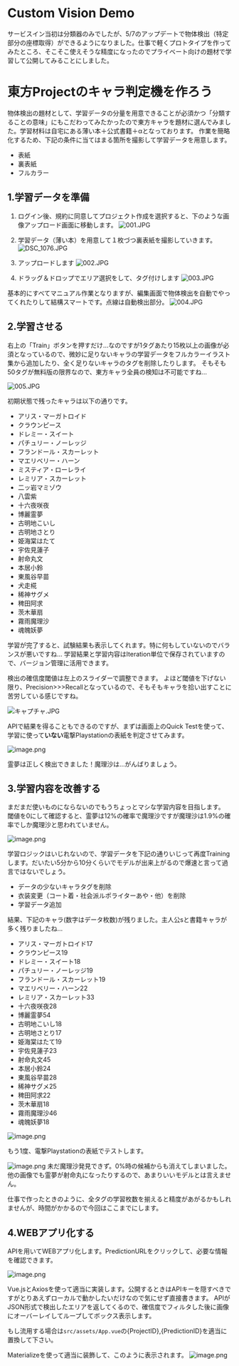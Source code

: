 #  Custom Vision Demo
サービスイン当初は分類器のみでしたが、5/7のアップデートで物体検出（特定部分の座標取得）ができるようになりました。仕事で軽くプロトタイプを作ってみたところ、そこそこ使えそうな精度になったのでプライベート向けの題材で学習して公開してみることにしました。

# 東方Projectのキャラ判定機を作ろう

物体検出の題材として、学習データの分量を用意できることが必須かつ「分類することの意味」にもこだわってみたかったので東方キャラを題材に選んでみました。学習材料は自宅にある薄い本＋公式書籍＋αとなっております。
作業を簡略化するため、下記の条件に当てはまる箇所を撮影して学習データを用意します。

- 表紙
- 裏表紙
- フルカラー

## 1.学習データを準備

1. ログイン後、規約に同意してプロジェクト作成を選択すると、下のような画像アップロード画面に移動します。
![001.JPG](https://qiita-image-store.s3.amazonaws.com/0/129156/a4b1a96d-bf2b-698e-1ed9-c3d1be7cbae4.jpeg)

2. 学習データ（薄い本）を用意して１枚づつ裏表紙を撮影していきます。
![DSC_1076.JPG](https://qiita-image-store.s3.amazonaws.com/0/129156/9864e48e-0022-05ac-482f-dc36dbdf6d7b.jpeg)

3. アップロードします
![002.JPG](https://qiita-image-store.s3.amazonaws.com/0/129156/0158b2ab-670e-2416-3418-f390d37eb638.jpeg)

4. ドラッグ＆ドロップでエリア選択をして、タグ付けします
![003.JPG](https://qiita-image-store.s3.amazonaws.com/0/129156/60bad938-7746-cef6-5de3-a25a50dabc17.jpeg)

基本的にすべてマニュアル作業となりますが、編集画面で物体検出を自動でやってくれたりして結構スマートです。点線は自動検出部分。
![004.JPG](https://qiita-image-store.s3.amazonaws.com/0/129156/955dc919-f797-b0f8-d994-1d0bfbf0e282.jpeg)

## 2.学習させる

右上の「Train」ボタンを押すだけ…なのですが1タグあたり15枚以上の画像が必須となっているので、微妙に足りないキャラの学習データをフルカラーイラスト集から追加したり、全く足りないキャラのタグを削除したりします。
そもそも50タグが無料版の限界なので、東方キャラ全員の検知は不可能ですね…

![005.JPG](https://qiita-image-store.s3.amazonaws.com/0/129156/87ec6f97-a4e0-81b0-8f16-9133da812f21.jpeg)

初期状態で残ったキャラは以下の通りです。

- アリス・マーガトロイド
- クラウンピース
- ドレミー・スイート
- パチュリー・ノーレッジ
- フランドール・スカーレット
- マエリベリー・ハーン
- ミスティア・ローレライ
- レミリア・スカーレット
- 二ッ岩マミゾウ
- 八雲紫
- 十六夜咲夜
- 博麗霊夢
- 古明地こいし
- 古明地さとり
- 姫海棠はたて
- 宇佐見蓮子
- 射命丸文
- 本居小鈴
- 東風谷早苗
- 犬走椛
- 稀神サグメ
- 稗田阿求
- 茨木華扇
- 霧雨魔理沙
- 魂魄妖夢

学習が完了すると、試験結果も表示してくれます。特に何もしていないのでバランスが悪いですね…
学習結果と学習内容はIteration単位で保存されていますので、バージョン管理に活用できます。

検出の確信度閾値は左上のスライダーで調整できます。
よほど閾値を下げない限り、Precision>>>Recallとなっているので、そもそもキャラを拾い出すことに苦労している感じですね。

![キャプチャ.JPG](https://qiita-image-store.s3.amazonaws.com/0/129156/1570295a-0ef2-c5e3-f77b-fec6328c8ade.jpeg)

APIで結果を得ることもできるのですが、まずは画面上のQuick Testを使って、学習に使って**いない**電撃Playstationの表紙を判定させてみます。

![image.png](https://qiita-image-store.s3.amazonaws.com/0/129156/0721f3a5-bf6b-7efb-fdd1-2e2e62e989d7.png)

霊夢は正しく検出できました！魔理沙は…がんばりましょう。


## 3.学習内容を改善する

まだまだ使いものにならないのでもうちょっとマシな学習内容を目指します。
閾値を0にして確認すると、霊夢は12%の確率で魔理沙ですが魔理沙は1.9%の確率でしか魔理沙と思われていません。

![image.png](https://qiita-image-store.s3.amazonaws.com/0/129156/e9f5c168-2d0d-3630-4ff8-e90af1bc3e1b.png)

学習ロジックはいじれないので、学習データを下記の通りいじって再度Trainingします。だいたい5分から10分くらいでモデルが出来上がるので爆速と言って過言ではないでしょう。

- データの少ないキャラタグを削除
- 衣装変更（コート着・社会派ルポライターあや・他）を削除
- 学習データ追加

結果、下記のキャラ(数字はデータ枚数)が残りました。主人公sと書籍キャラが多く残りましたね…

- アリス・マーガトロイド17
- クラウンピース19
- ドレミー・スイート18
- パチュリー・ノーレッジ19
- フランドール・スカーレット19
- マエリベリー・ハーン22
- レミリア・スカーレット33
- 十六夜咲夜28
- 博麗霊夢54
- 古明地こいし18
- 古明地さとり17
- 姫海棠はたて19
- 宇佐見蓮子23
- 射命丸文45
- 本居小鈴24
- 東風谷早苗28
- 稀神サグメ25
- 稗田阿求22
- 茨木華扇18
- 霧雨魔理沙46
- 魂魄妖夢18


![image.png](https://qiita-image-store.s3.amazonaws.com/0/129156/f2d656b0-2ac8-a894-053f-d8aa61837ca5.png)

もう1度、電撃Playstationの表紙でテストします。

![image.png](https://qiita-image-store.s3.amazonaws.com/0/129156/bcc08fff-37c1-1120-c2b5-52c656556065.png)
未だ魔理沙発見できず。0%時の候補からも消えてしまいました。
他の画像でも霊夢が射命丸になったりするので、あまりいいモデルとは言えません。

仕事で作ったときのように、全タグの学習枚数を揃えると精度があがるかもしれませんが、時間がかかるので今回はここまでにします。

## 4.WEBアプリ化する

APIを用いてWEBアプリ化します。PredictionURLをクリックして、必要な情報を確認できます。

![image.png](https://qiita-image-store.s3.amazonaws.com/0/129156/00b386fd-599c-6259-b73f-335fe6798e76.png)

Vue.jsとAxiosを使って適当に実装します。公開するときはAPIキーを隠すべきですがとりあえずローカルで動かしたいだけなので気にせず直接書きます。
APIがJSON形式で検出したエリアを返してくるので、確信度でフィルタした後に画像にオーバーレイしてループしてボックス表示します。

もし流用する場合は`src/assets/App.vue`の{ProjectID},{PredictionID}を適当に置換して下さい。

Materializeを使って適当に装飾して、このように表示されます。
![image.png](https://qiita-image-store.s3.amazonaws.com/0/129156/6274e92e-8688-2281-f0cf-691d707145a0.png)
